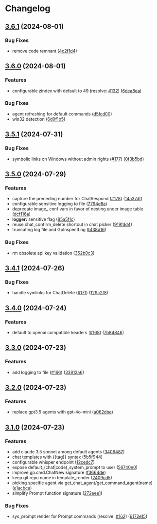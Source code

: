 # Changelog

## [3.6.1](https://github.com/Robitx/gp.nvim/compare/v3.6.0...v3.6.1) (2024-08-01)


### Bug Fixes

* remove code remnant ([4c2f1d4](https://github.com/Robitx/gp.nvim/commit/4c2f1d42083905e41fe68f0fe8bc6f1b920b45e5))

## [3.6.0](https://github.com/Robitx/gp.nvim/compare/v3.5.1...v3.6.0) (2024-08-01)


### Features

* configurable zindex with default to 49 (resolve: [#132](https://github.com/Robitx/gp.nvim/issues/132)) ([6dca8ea](https://github.com/Robitx/gp.nvim/commit/6dca8ead9ffcfdb97d09a97369613ddd30170605))


### Bug Fixes

* agent refreshing for default commands ([d5fcd00](https://github.com/Robitx/gp.nvim/commit/d5fcd00b06d2dab95481f15c79eb1455ff3a4da7))
* win32 detection ([6d0f1b5](https://github.com/Robitx/gp.nvim/commit/6d0f1b5f23c3353b89d8ebadb397a5652e29cead))

## [3.5.1](https://github.com/Robitx/gp.nvim/compare/v3.5.0...v3.5.1) (2024-07-31)


### Bug Fixes

* symbolic links on Windows without admin rights ([#177](https://github.com/Robitx/gp.nvim/issues/177)) ([0f3b5bd](https://github.com/Robitx/gp.nvim/commit/0f3b5bd090871471890502a22fda3ee1abb7c8a2))

## [3.5.0](https://github.com/Robitx/gp.nvim/compare/v3.4.1...v3.5.0) (2024-07-29)


### Features

* capture the preceding number for ChatRespond ([#178](https://github.com/Robitx/gp.nvim/issues/178)) ([14a37df](https://github.com/Robitx/gp.nvim/commit/14a37dfed125782a5a337b26c06201a30d02ca6e))
* configurable sensitive logging to file ([7794e8a](https://github.com/Robitx/gp.nvim/commit/7794e8adf361682ab1488bd910be4ba3828aab03))
* deprecate image_ conf vars in favor of nesting under image table ([dcf116a](https://github.com/Robitx/gp.nvim/commit/dcf116a3390150e2d975e8e74be5fec7c35370e3))
* **logger:** sensitive flag ([85a5f1c](https://github.com/Robitx/gp.nvim/commit/85a5f1cfd976a70677092165b5b1923c9acf9638))
* reuse chat_confirm_delete shortcut in chat picker ([919fdd4](https://github.com/Robitx/gp.nvim/commit/919fdd49fa42a9c2bef3ce85f1532d891c71b953))
* truncating log file and GpInspectLog ([bf38d16](https://github.com/Robitx/gp.nvim/commit/bf38d16e7151db86287ca54b167b8afd990a632a))


### Bug Fixes

* rm obsolete api key validation ([352b0c3](https://github.com/Robitx/gp.nvim/commit/352b0c363bfb1574528743f5771dbd1efbba0046))

## [3.4.1](https://github.com/Robitx/gp.nvim/compare/v3.4.0...v3.4.1) (2024-07-26)


### Bug Fixes

* handle symlinks for ChatDelete ([#171](https://github.com/Robitx/gp.nvim/issues/171)) ([129c2f8](https://github.com/Robitx/gp.nvim/commit/129c2f8a1b068b93763c1a5ef950966d1c10ec37))

## [3.4.0](https://github.com/Robitx/gp.nvim/compare/v3.3.0...v3.4.0) (2024-07-24)


### Features

* default to openai compatible headers ([#168](https://github.com/Robitx/gp.nvim/issues/168)) ([7b84846](https://github.com/Robitx/gp.nvim/commit/7b8484667b6ddd16189b156f72c1af0ff8e35131))

## [3.3.0](https://github.com/Robitx/gp.nvim/compare/v3.2.0...v3.3.0) (2024-07-23)


### Features

* add logging to file ([#166](https://github.com/Robitx/gp.nvim/issues/166)) ([33812a6](https://github.com/Robitx/gp.nvim/commit/33812a62d6e3a34a10d24c696106337a5e2ef4b3))

## [3.2.0](https://github.com/Robitx/gp.nvim/compare/v3.1.0...v3.2.0) (2024-07-23)


### Features

* replace gpt3.5 agents with gpt-4o-mini ([a062dbe](https://github.com/Robitx/gp.nvim/commit/a062dbea91340fc6423fd06b6c3f84f252ba8f38))

## [3.1.0](https://github.com/Robitx/gp.nvim/compare/v3.0.1...v3.1.0) (2024-07-23)


### Features

* add claude 3.5 sonnet among default agents ([3409487](https://github.com/Robitx/gp.nvim/commit/34094879c4ea9f654245cb70dc011c57151f4a94))
* chat templates with {{tag}} syntax ([5b5f944](https://github.com/Robitx/gp.nvim/commit/5b5f94460ee163763d45a5f1dbad97cb2f2dd775))
* configurable whisper endpoint ([12cedc7](https://github.com/Robitx/gp.nvim/commit/12cedc70b4fdf190034f9294e2839b684d078f84))
* expose default_(chat|code)_system_prompt to user ([56740e0](https://github.com/Robitx/gp.nvim/commit/56740e089ac0117e7a61e3c03e979c1bfbe1a498))
* improve gp.cmd.ChatNew signature ([f3664de](https://github.com/Robitx/gp.nvim/commit/f3664deee8fc99013c28523d1069f19d5f3ea854))
* keep git repo name in template_render ([2409cd5](https://github.com/Robitx/gp.nvim/commit/2409cd56b29df499a5907c441966b51bfbd83a05))
* picking specific agent via get_chat_agent/get_command_agent(name) ([e1acbca](https://github.com/Robitx/gp.nvim/commit/e1acbcad9c254e241a06f3d1339658cf1af836c1))
* simplify Prompt function signature ([272eee1](https://github.com/Robitx/gp.nvim/commit/272eee103b5d426b2fd203db0c8082536c50d136))


### Bug Fixes

* sys_prompt render for Prompt commands (resolve: [#162](https://github.com/Robitx/gp.nvim/issues/162)) ([6172e15](https://github.com/Robitx/gp.nvim/commit/6172e15d859baf842e4ba4dbfb57f06e6b9878d8))
